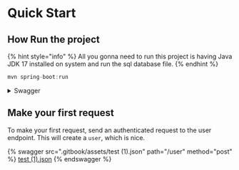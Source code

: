 # Quick Start

## How Run the project

{% hint style="info" %}
All you gonna need to run this project is having Java JDK 17 installed on system and run the sql database file.
{% endhint %}

```java
mvn spring-boot:run
```

<details>

<summary>Swagger</summary>

click [here ](http://localhost:8080/swagger-ui/index.html)to redirect to swagger

</details>

## Make your first request

To make your first request, send an authenticated request to the user endpoint. This will create a `user`, which is nice.

{% swagger src=".gitbook/assets/test (1).json" path="/user" method="post" %}
[test (1).json](<.gitbook/assets/test (1).json>)
{% endswagger %}
